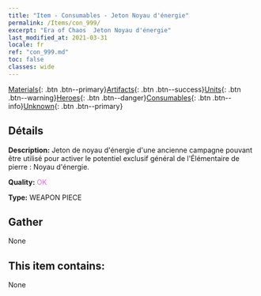 ```yaml
---
title: "Item - Consumables - Jeton Noyau d'énergie"
permalink: /Items/con_999/
excerpt: "Era of Chaos  Jeton Noyau d'énergie"
last_modified_at: 2021-03-31
locale: fr
ref: "con_999.md"
toc: false
classes: wide
---
```

 [Materials](/fr/Items/){: .btn .btn--primary}[Artifacts](/fr/Items/Artifacts/){: .btn .btn--success}[Units](/fr/Items/Units/){: .btn .btn--warning}[Heroes](/fr/Items/Heroes/){: .btn .btn--danger}[Consumables](/fr/Items/Consumables/){: .btn .btn--info}[Unknown](/fr/Items/Unknown/){: .btn .btn--primary}

## Détails
 **Description:** Jeton de noyau d'énergie d'une ancienne campagne pouvant être utilisé pour activer le potentiel exclusif général de l'Élémentaire de pierre : Noyau d'énergie.

 **Quality:** <span style="color: #DA70D6">OK</span>

 **Type:** WEAPON PIECE

## Gather

  None

## This item contains:

  None

